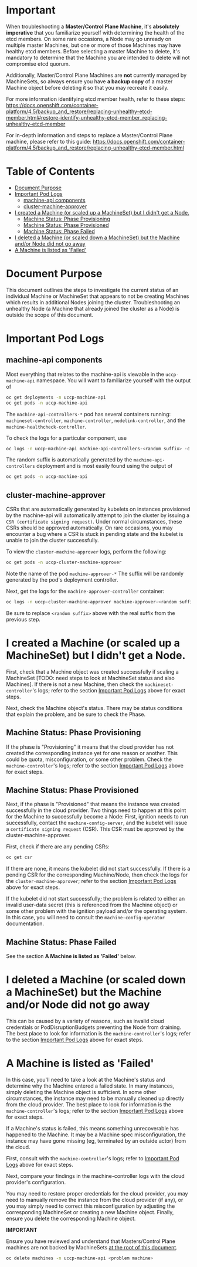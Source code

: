 # Important
When troubleshooting a **Master/Control Plane Machine**, it's **absolutely imperative** that you familiarize yourself with determining the health of the etcd members.  On some rare occasions, a Node may go unready on multiple master Machines, but one or more of those Machines may have healthy etcd members.  Before selecting a master Machine to delete, it's mandatory to determine that the Machine you are intended to delete will not compromise etcd quorum.

Additionally, Master/Control Plane Machines are
**not** currently managed by MachineSets, so always ensure you have **a backup copy** of a master Machine
object before deleting it so that you may recreate
it easily.

For more information identifying etcd member health, refer to these steps: https://docs.openshift.com/container-platform/4.5/backup_and_restore/replacing-unhealthy-etcd-member.html#restore-identify-unhealthy-etcd-member_replacing-unhealthy-etcd-member

For in-depth information and steps to replace
a Master/Control Plane machine, please refer
to this guide: https://docs.openshift.com/container-platform/4.5/backup_and_restore/replacing-unhealthy-etcd-member.html

# Table of Contents
<!-- toc -->
- [Document Purpose](#document-purpose)
- [Important Pod Logs](#important-pod-logs)
  - [machine-api components](#machine-api-components)
  - [cluster-machine-approver](#cluster-machine-approver)
- [I created a Machine (or scaled up a MachineSet) but I didn't get a Node.](#i-created-a-machine-or-scaled-up-a-machineset-but-i-didnt-get-a-node)
  - [Machine Status: Phase Provisioning](#machine-status-phase-provisioning)
  - [Machine Status: Phase Provisioned](#machine-status-phase-provisioned)
  - [Machine Status: Phase Failed](#machine-status-phase-failed)
- [I deleted a Machine (or scaled down a MachineSet) but the Machine and/or Node did not go away](#i-deleted-a-machine-or-scaled-down-a-machineset-but-the-machine-andor-node-did-not-go-away)
- [A Machine is listed as 'Failed'](#a-machine-is-listed-as-failed)
<!-- /toc -->

# Document Purpose
This document outlines the steps to investigate the current status of an individual Machine or MachineSet that appears to not be creating Machines which results in additional Nodes joining the cluster.  Troubleshooting an unhealthy Node (a Machine that already joined the cluster as a Node) is outside the scope of this document.

# Important Pod Logs
## machine-api components
Most everything that relates to the machine-api is viewable in the `uccp-machine-api` namespace.  You will want to familiarize yourself with the output of
```sh
oc get deployments -n uccp-machine-api
oc get pods -n uccp-machine-api
```

The `machine-api-controllers-*` pod has several containers running: `machineset-controller`, `machine-controller`, `nodelink-controller`, and the `machine-healthcheck-controller`.

To check the logs for a particular component, use
```sh
oc logs -n uccp-machine-api machine-api-controllers-<random suffix> -c <controller-name>
```
The random suffix is automatically generated by the `machine-api-controllers` deployment and is most easily found using the output of
```sh
oc get pods -n uccp-machine-api
```

## cluster-machine-approver
CSRs that are automatically generated by kubelets on instances provisioned by the machine-api will automatically attempt to join the cluster by issuing a `CSR (certificate signing request)`.  Under normal circumstances, these CSRs should be approved automatically.  On rare occasions, you may encounter a bug where a CSR is stuck in pending state and the kubelet is unable to join the cluster successfully.

To view the `cluster-machine-approver` logs, perform the following:

```sh
oc get pods -n uccp-cluster-machine-approver
```

Note the name of the pod `machine-approver-*` The suffix will be randomly generated by the pod's deployment controller.

Next, get the logs for the `machine-approver-controller` container:

```sh
oc logs -n uccp-cluster-machine-approver machine-approver-<random suffix> -c machine-approver-controller
```

Be sure to replace `<random suffix>` above with the real suffix from the previous step.

# I created a Machine (or scaled up a MachineSet) but I didn't get a Node.
First, check that a Machine object was created successfully if scaling a MachineSet [TODO: need steps to look at MachineSet status and also Machines].  If there is not a new Machine, then check the `machineset-controller`'s logs; refer to the section [Important Pod Logs](#important-pod-logs) above for exact steps.

Next, check the Machine object's status.  There may be status conditions that explain the problem, and be sure to check the Phase.

## Machine Status: Phase Provisioning
If the phase is "Provisioning" it means that the cloud provider has not created the corresponding instance yet for one reason or another.  This could be quota, misconfiguration, or some other problem.  Check the ```machine-controller```'s logs; refer to the section [Important Pod Logs](#important-pod-logs) above for exact steps.

## Machine Status: Phase Provisioned
Next, if the phase is "Provisioned" that means the instance was created successfully in the cloud provider.  Two things need to happen at this point for the Machine to successfully become a Node: First, ignition needs to run successfully, contact the ```machine-config-server```, and the kubelet will issue a ```certificate signing request``` (CSR).  This CSR must be approved by the cluster-machine-approver.

First, check if there are any pending CSRs:
```sh
oc get csr
```
If there are none, it means the kubelet did not start successfully.  If there is a pending CSR for the corresponding Machine/Node, then check the logs for the `cluster-machine-approver`; refer to the section [Important Pod Logs](#important-pod-logs) above for exact steps.

If the kubelet did not start successfully; the problem is related to either an invalid user-data secret (this is referenced from the Machine object) or some other problem with the ignition payload and/or the operating system.  In this case, you will need to consult the `machine-config-operator` documentation.

## Machine Status: Phase Failed

See the section **A Machine is listed as 'Failed'**
below.

# I deleted a Machine (or scaled down a MachineSet) but the Machine and/or Node did not go away

This can be caused by a variety of reasons, such as invalid cloud credentials or PodDisruptionBudgets preventing the Node from draining.  The best place to look for information is the `machine-controller`'s logs; refer to the section [Important Pod Logs](#important-pod-logs) above for exact steps.

# A Machine is listed as 'Failed'
In this case, you'll need to take a look at the Machine's status and determine why the Machine entered a failed state.  In many instances, simply deleting the Machine object is sufficient.  In some other circumstances, the instance may need to be manually cleaned up directly from the cloud provider.  The best place to look for information is the `machine-controller`'s logs; refer to the section [Important Pod Logs](#important-pod-logs) above for exact steps.

If a Machine's status is failed, this means something unrecoverable has happened to the Machine.  It may be a Machine spec misconfiguration, the instance may have gone missing (eg, terminated by an outside actor) from the cloud.

First, consult with the `machine-controller`'s logs; refer to [Important Pod Logs](#important-pod-logs) above for exact steps.

Next, compare your findings in the machine-controller logs with the cloud provider's configuration.

You may need to restore proper credentials for the
cloud provider, you may need to manually remove the
instance from the cloud provider (if any), or you
may simply need to correct this misconfiguration by
adjusting the corresponding MachineSet or
creating a new Machine object.  Finally, ensure
you delete the corresponding Machine object.

**IMPORTANT**

Ensure you have reviewed and understand that
Masters/Control Plane machines are not backed
by MachineSets [at the root of this document](#important).

```sh
oc delete machines -n uccp-machine-api <problem machine>
```

